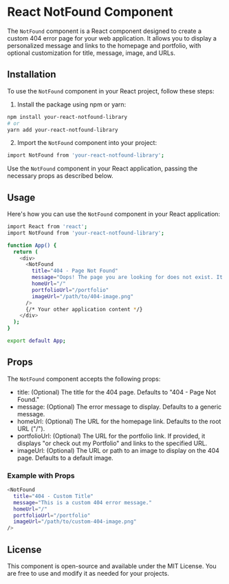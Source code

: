 
# React NotFound Component

The `NotFound` component is a React component designed to create a custom 404 error page for your web application. It allows you to display a personalized message and links to the homepage and portfolio, with optional customization for title, message, image, and URLs.

## Installation

To use the `NotFound` component in your React project, follow these steps:

1. Install the package using npm or yarn:

```bash
npm install your-react-notfound-library
# or
yarn add your-react-notfound-library
```

2. Import the `NotFound` component into your project:
```bash
import NotFound from 'your-react-notfound-library';
```
Use the `NotFound` component in your React application, passing the necessary props as described below.
## Usage
Here's how you can use the `NotFound` component in your React application:
```bash
import React from 'react';
import NotFound from 'your-react-notfound-library';

function App() {
  return (
    <div>
      <NotFound
        title="404 - Page Not Found"
        message="Oops! The page you are looking for does not exist. It might have been moved or deleted."
        homeUrl="/"
        portfolioUrl="/portfolio"
        imageUrl="/path/to/404-image.png"
      />
      {/* Your other application content */}
    </div>
  );
}

export default App;
```
## Props
The `NotFound` component accepts the following props:

*  title: (Optional) The title for the 404 page. Defaults to "404 - Page Not Found."
*    message: (Optional) The error message to display. Defaults to a generic message.
*    homeUrl: (Optional) The URL for the homepage link. Defaults to the root URL ("/").
*    portfolioUrl: (Optional) The URL for the portfolio link. If provided, it displays "or check out my Portfolio" and links to the specified URL.
*    imageUrl: (Optional) The URL or path to an image to display on the 404 page. Defaults to a default image.
### Example with Props
```bash
<NotFound
  title="404 - Custom Title"
  message="This is a custom 404 error message."
  homeUrl="/"
  portfolioUrl="/portfolio"
  imageUrl="/path/to/custom-404-image.png"
/>
```
## License
This component is open-source and available under the MIT License. You are free to use and modify it as needed for your projects.